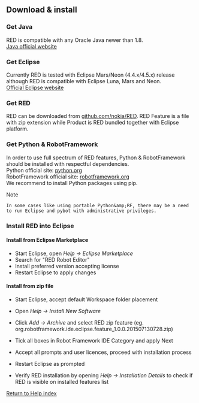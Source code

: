 ## Download &amp; install

### Get Java

RED is compatible with any Oracle Java newer than 1.8.  
[Java official website](https://www.java.com)

### Get Eclipse

Currently RED is tested with Eclipse Mars/Neon (4.4.x/4.5.x) release although
RED is compatible with Eclipse Luna, Mars and Neon.  
[Official Eclipse website](https://www.eclipse.org/)

### Get RED

RED can be downloaded from
[github.com/nokia/RED](https://github.com/nokia/RED). RED Feature is a file
with zip extension while Product is RED bundled together with Eclipse
platform.

### Get Python &amp; RobotFramework

In order to use full spectrum of RED features, Python &amp; RobotFramework
should be installed with respectful dependencies.  
Python official site: [python.org](http://www.python.org)  
RobotFramework official site: [robotframework.org](http://robotframework.org/)  
We recommend to install Python packages using pip.  

Note

    In some cases like using portable Python&amp;RF, there may be a need to run Eclipse and pybot with administrative privileges.

### Install RED into Eclipse

#### Install from Eclipse Marketplace

  * Start Eclipse, open _Help -> Eclipse Marketplace_
  * Search for "RED Robot Editor"
  * Install preferred version accepting license
  * Restart Eclipse to apply changes

#### Install from zip file

  * Start Eclipse, accept default Workspace folder placement  

  * Open _Help -> Install New Software_  

  * Click _Add -> Archive_ and select RED zip feature (eg. org.robotframework.ide.eclipse.feature_1.0.0.201507130728.zip)  

  * Tick all boxes in Robot Framework IDE Category and apply Next  

  * Accept all prompts and user licences, proceed with installation process  

  * Restart Eclipse as prompted  

  * Verify RED installation by opening _Help -> Installation Details_ to check if RED is visible on installed features list  

[Return to Help index](http://nokia.github.io/RED/help/)
